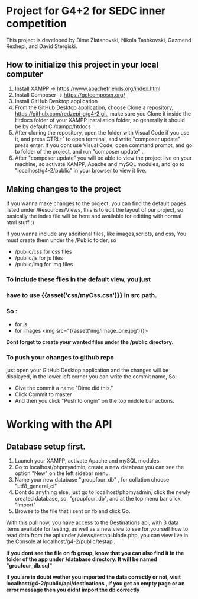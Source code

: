 # Project for G4+2 for SEDC inner competition 

This project is developed by Dime Zlatanovski, Nikola Tashkovski, Gazmend Rexhepi, and David Stergiski. 


## How to initialize this project in your local computer

1. Install XAMPP -> https://www.apachefriends.org/index.html
2. Install Composer -> https://getcomposer.org/
3. Install GitHub Desktop application
4. From the GitHub Desktop application, choose Clone a repository, 
https://github.com/redzepi-g/g4-2.git, make sure you Clone it 
inside the Htdocs folder of your XAMPP installation folder,
so generally it should be by default C:/xampp/htdocs
5. After cloning the repository, open the folder with Visual Code
if you use it, and press CTRL+` to open terminal, and write
"composer update" press enter. If you dont use Visual Code, 
open command prompt, and go to folder of the project, and 
run "composer update" .
6. After "composer update" you will be able to view the project live
on your machine, so activate XAMPP, Apache and mySQL modules, 
and go to "localhost/g4-2/public" in your browser to view it live.

## Making changes to the project 

If you wanna make changes to the project, you can find the default
pages listed under /Resources/Views, this is to edit the layout of our 
project, so basically the index file will be here and available for editting
with normal html stuff :)

If you wanna include any additional files, like images,scripts, and css, 
You must create them under the /Public folder, so

* /public/css for css files
* /public/js for js files
* /public/img for img files

### To include these files in the default view, you just 
### have to use {{asset('css/myCss.css')}} in src path. 
### So :

* for js <script src="{{asset('js/myScript.js')}}"></script>
* for images <img src="{{asset('img/image_one.jpg')}}>

**Dont forget to create your wanted files under the /public directory.**


### To push your changes to github repo
just open your GitHub Desktop application and the changes will
be displayed, in the lower left corner you can write the 
commit name, So:

* Give the commit a name "Dime did this."
* Click Commit to master
* And then you click "Push to origin" on the top middle bar actions.

# Working with the API 

## Database setup first.

1. Launch your XAMPP, activate Apache and mySQL modules.
2. Go to localhost/phpmyadmin, create a new database
you can see the option "New" on the left sidebar menu. 
3. Name your new database "groupfour_db" , for collation
choose "utf8_general_ci"
4. Dont do anything else, just go to localhost/phpmyadmin,
click the newly created database, so, "groupfour_db",
and at the top menu bar click "Import"
5. Browse to the file that i sent on fb
and click Go. 

With this pull now, you have access to the Destinations api, with 3 data items available for testing,
as well as a new view to see for yourself how to read data from the api under /views/testapi.blade.php,
you can view live in the Console at localhost/g4-2/public/testapi.

**If you dont see the file on fb group, know that you can also find it in the folder of the app under**
**/database directory. It will be named "groufour_db.sql"**

**If you are in doubt wether you imported the data correctly or not, visit**
**localhost/g4-2/public/api/destinations , if you get an empty page or an error message then you didnt import the db correctly**
